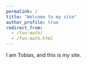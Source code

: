 ```yaml
---
permalink: /
title: "Welcome to my site"
author_profile: true
redirect_from: 
  - /fun-math/
  - /fun-math.html
---
```


I am Tobias, and this is my site.